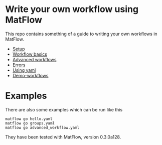# Write your own workflow using MatFlow

This repo contains something of a guide to writing your own workflows in MatFlow.

- [Setup](setup.md)
- [Workflow basics](workflows.md)
- [Advanced workflows](advanced_workflows.md)
- [Errors](errors.md)
- [Using yaml](yaml.md)
- [Demo-workflows](demo-workflows.md)

# Examples

There are also some examples which can be run like this

```
matflow go hello.yaml
matflow go groups.yaml
matflow go advanced_workflow.yaml
```

They have been tested with MatFlow, version 0.3.0a128.
